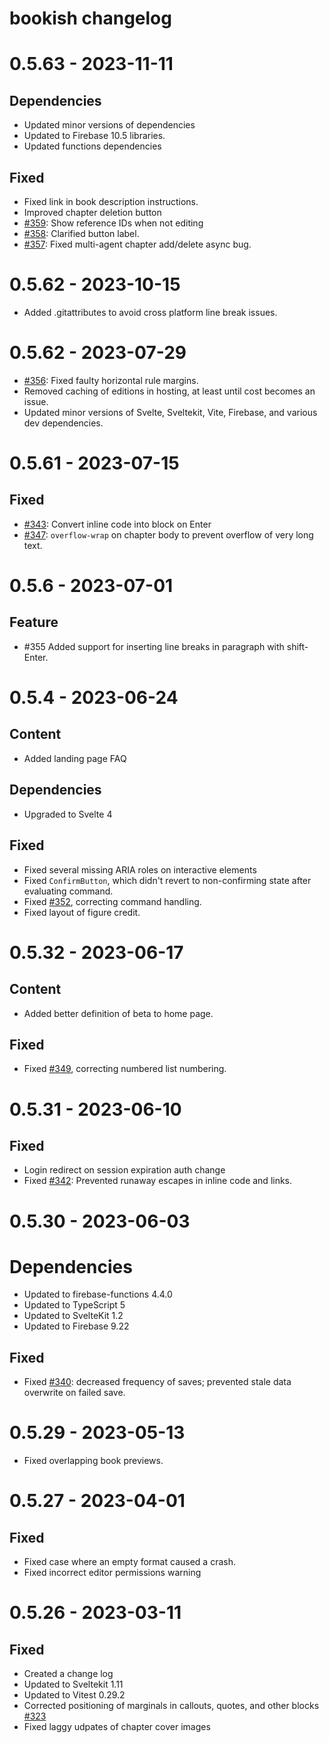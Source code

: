 # bookish changelog

# 0.5.63 - 2023-11-11

## Dependencies

-   Updated minor versions of dependencies
-   Updated to Firebase 10.5 libraries.
-   Updated functions dependencies

## Fixed

-   Fixed link in book description instructions.
-   Improved chapter deletion button
-   [#359](https://github.com/amyjko/bookish/issues/359): Show reference IDs when not editing
-   [#358](https://github.com/amyjko/bookish/issues/358): Clarified button label.
-   [#357](https://github.com/amyjko/bookish/issues/357): Fixed multi-agent chapter add/delete async bug.

# 0.5.62 - 2023-10-15

-   Added .gitattributes to avoid cross platform line break issues.

# 0.5.62 - 2023-07-29

-   [#356](https://github.com/amyjko/bookish/issues/356): Fixed faulty horizontal rule margins.
-   Removed caching of editions in hosting, at least until cost becomes an issue.
-   Updated minor versions of Svelte, Sveltekit, Vite, Firebase, and various dev dependencies.

# 0.5.61 - 2023-07-15

## Fixed

-   [#343](https://github.com/amyjko/bookish/issues/343): Convert inline code into block on Enter
-   [#347](https://github.com/amyjko/bookish/issues/347): `overflow-wrap` on chapter body to prevent overflow of very long text.

# 0.5.6 - 2023-07-01

## Feature

-   #355 Added support for inserting line breaks in paragraph with shift-Enter.

# 0.5.4 - 2023-06-24

## Content

-   Added landing page FAQ

## Dependencies

-   Upgraded to Svelte 4

## Fixed

-   Fixed several missing ARIA roles on interactive elements
-   Fixed `ConfirmButton`, which didn't revert to non-confirming state after evaluating command.
-   Fixed [#352](https://github.com/amyjko/bookish/issues/352), correcting command handling.
-   Fixed layout of figure credit.

# 0.5.32 - 2023-06-17

## Content

-   Added better definition of beta to home page.

## Fixed

-   Fixed [#349](https://github.com/amyjko/bookish/issues/349), correcting numbered list numbering.

# 0.5.31 - 2023-06-10

## Fixed

-   Login redirect on session expiration auth change
-   Fixed [#342](https://github.com/amyjko/bookish/issues/342): Prevented runaway escapes in inline code and links.

# 0.5.30 - 2023-06-03

# Dependencies

-   Updated to firebase-functions 4.4.0
-   Updated to TypeScript 5
-   Updated to SvelteKit 1.2
-   Updated to Firebase 9.22

## Fixed

-   Fixed [#340](https://github.com/amyjko/bookish/issues/340): decreased frequency of saves; prevented stale data overwrite on failed save.

# 0.5.29 - 2023-05-13

-   Fixed overlapping book previews.

# 0.5.27 - 2023-04-01

## Fixed

-   Fixed case where an empty format caused a crash.
-   Fixed incorrect editor permissions warning

# 0.5.26 - 2023-03-11

## Fixed

-   Created a change log
-   Updated to Sveltekit 1.11
-   Updated to Vitest 0.29.2
-   Corrected positioning of marginals in callouts, quotes, and other blocks [#323](https://github.com/amyjko/bookish/issues/323)
-   Fixed laggy udpates of chapter cover images
